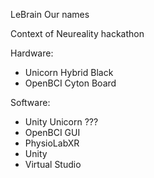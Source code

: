 LeBrain
Our names

Context of Neureality hackathon


Hardware:
- Unicorn Hybrid Black
- OpenBCI Cyton Board

Software:
- Unity Unicorn ???
- OpenBCI GUI
- PhysioLabXR
- Unity
- Virtual Studio
